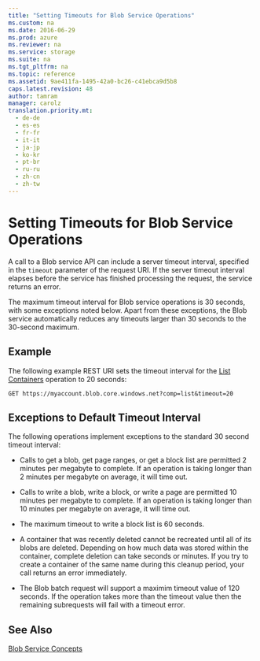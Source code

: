 ```yaml
---
title: "Setting Timeouts for Blob Service Operations"
ms.custom: na
ms.date: 2016-06-29
ms.prod: azure
ms.reviewer: na
ms.service: storage
ms.suite: na
ms.tgt_pltfrm: na
ms.topic: reference
ms.assetid: 9ae411fa-1495-42a0-bc26-c41ebca9d5b8
caps.latest.revision: 48
author: tamram
manager: carolz
translation.priority.mt: 
  - de-de
  - es-es
  - fr-fr
  - it-it
  - ja-jp
  - ko-kr
  - pt-br
  - ru-ru
  - zh-cn
  - zh-tw
---
```

# Setting Timeouts for Blob Service Operations
A call to a Blob service API can include a server timeout interval, specified in the `timeout` parameter of the request URI. If the server timeout interval elapses before the service has finished processing the request, the service returns an error.  
  
 The maximum timeout interval for Blob service operations is 30 seconds, with some exceptions noted below. Apart from these exceptions, the Blob service automatically reduces any timeouts larger than 30 seconds to the 30-second maximum.  
  
## Example  
 The following example REST URI sets the timeout interval for the [List Containers](List-Containers2.md) operation to 20 seconds:  
  
```  
GET https://myaccount.blob.core.windows.net?comp=list&timeout=20  
```  
  
## Exceptions to Default Timeout Interval  
 The following operations implement exceptions to the standard 30 second timeout interval:  
  
-   Calls to get a blob, get page ranges, or get a block list are permitted 2 minutes per megabyte to complete. If an operation is taking longer than 2 minutes per megabyte on average, it will time out.  
  
-   Calls to write a blob, write a block, or write a page are permitted 10 minutes per megabyte to complete. If an operation is taking longer than 10 minutes per megabyte on average, it will time out.  
  
-   The maximum timeout to write a block list is 60 seconds.  
  
-   A container that was recently deleted cannot be recreated until all of its blobs are deleted. Depending on how much data was stored within the container, complete deletion can take seconds or minutes. If you try to create a container of the same name during this cleanup period, your call returns an error immediately.  

-   The Blob batch request will support a maximim timeout value of 120 seconds. If the operation takes more than the timeout value then the remaining subrequests will fail with a timeout error.
  
## See Also  
 [Blob Service Concepts](Blob-Service-Concepts.md)
